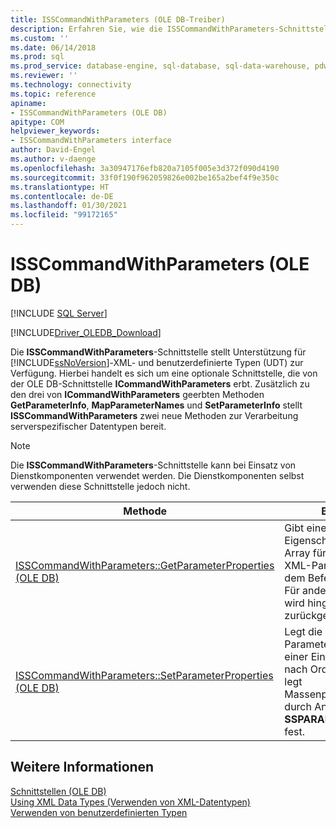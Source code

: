 ```yaml
---
title: ISSCommandWithParameters (OLE DB-Treiber)
description: Erfahren Sie, wie die ISSCommandWithParameters-Schnittstelle XML- und benutzerdefinierte Typen von SQL Server im OLE DB-Treiber für SQL Server unterstützt.
ms.custom: ''
ms.date: 06/14/2018
ms.prod: sql
ms.prod_service: database-engine, sql-database, sql-data-warehouse, pdw
ms.reviewer: ''
ms.technology: connectivity
ms.topic: reference
apiname:
- ISSCommandWithParameters (OLE DB)
apitype: COM
helpviewer_keywords:
- ISSCommandWithParameters interface
author: David-Engel
ms.author: v-daenge
ms.openlocfilehash: 3a30947176efb820a7105f005e3d372f090d4190
ms.sourcegitcommit: 33f0f190f962059826e002be165a2bef4f9e350c
ms.translationtype: HT
ms.contentlocale: de-DE
ms.lasthandoff: 01/30/2021
ms.locfileid: "99172165"
---
```

# <a name="isscommandwithparameters-ole-db"></a>ISSCommandWithParameters (OLE DB)
[!INCLUDE [SQL Server](../../../includes/applies-to-version/sql-asdb-asdbmi-asa-pdw.md)]

[!INCLUDE[Driver_OLEDB_Download](../../../includes/driver_oledb_download.md)]

  Die **ISSCommandWithParameters**-Schnittstelle stellt Unterstützung für [!INCLUDE[ssNoVersion](../../../includes/ssnoversion-md.md)]-XML- und benutzerdefinierte Typen (UDT) zur Verfügung. Hierbei handelt es sich um eine optionale Schnittstelle, die von der OLE DB-Schnittstelle **ICommandWithParameters** erbt. Zusätzlich zu den drei von **ICommandWithParameters** geerbten Methoden **GetParameterInfo**, **MapParameterNames** und **SetParameterInfo** stellt **ISSCommandWithParameters** zwei neue Methoden zur Verarbeitung serverspezifischer Datentypen bereit.  
  
> [!NOTE]  
>  Die **ISSCommandWithParameters**-Schnittstelle kann bei Einsatz von Dienstkomponenten verwendet werden. Die Dienstkomponenten selbst verwenden diese Schnittstelle jedoch nicht.  
  
|Methode|BESCHREIBUNG|  
|------------|-----------------|  
|[ISSCommandWithParameters::GetParameterProperties &#40;OLE DB&#41;](../../oledb/ole-db-interfaces/isscommandwithparameters-getparameterproperties-ole-db.md)|Gibt eine **SSPARAMPROPS** -Eigenschaftssatzstruktur im Array für jeden UDT- oder XML-Parameter zurück, der dem Befehl übergeben wurde. Für andere Parametertypen wird hingegen keine Struktur zurückgegeben.|  
|[ISSCommandWithParameters::SetParameterProperties &#40;OLE DB&#41;](../../oledb/ole-db-interfaces/isscommandwithparameters-setparameterproperties-ole-db.md)|Legt die Parametereigenschaften auf einer Einzelparameterbasis nach Ordnungszahl fest oder legt Massenparametereigenschaften durch Angabe eines Arrays von **SSPARAMPROPS** -Strukturen fest.|  
  
## <a name="see-also"></a>Weitere Informationen  
 [Schnittstellen &#40;OLE DB&#41;](../../oledb/ole-db-interfaces/oledb-driver-for-sql-server-ole-db-interfaces.md)    
 [Using XML Data Types (Verwenden von XML-Datentypen)](../../oledb/features/using-xml-data-types.md)   
 [Verwenden von benutzerdefinierten Typen](../../oledb/features/using-user-defined-types.md)  
  
  
